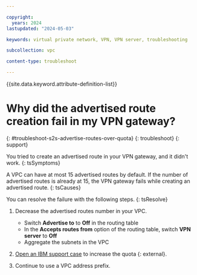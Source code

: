 ```yaml
---

copyright:
  years: 2024
lastupdated: "2024-05-03"

keywords: virtual private network, VPN, VPN server, troubleshooting

subcollection: vpc

content-type: troubleshoot

---
```


{{site.data.keyword.attribute-definition-list}}

# Why did the advertised route creation fail in my VPN gateway?
{: #troubleshoot-s2s-advertise-routes-over-quota}
{: troubleshoot}
{: support}

You tried to create an advertised route in your VPN gateway, and it didn't work.
{: tsSymptoms}

A VPC can have at most 15 advertised routes by default. If the number of advertised routes is already at 15, the VPN gateway fails while creating an advertised route.
{: tsCauses}

You can resolve the failure with the following steps.
{: tsResolve}

1. Decrease the advertised routes number in your VPC.
    * Switch **Advertise to** to **Off** in the routing table
    * In the **Accepts routes from** option of the routing table, switch **VPN server** to **Off**
    * Aggregate the subnets in the VPC

1. [Open an IBM support case](/unifiedsupport/cases/form) to increase the quota {: external}.
1. Continue to use a VPC address prefix.
